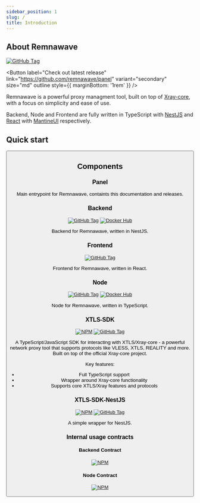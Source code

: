 ```yaml
---
sidebar_position: 1
slug: /
title: Introduction
---
```


## About Remnawave

[![GitHub Tag](https://img.shields.io/github/v/tag/remnawave/panel?sort=semver&style=for-the-badge&logo=github&label=Panel)](https://github.com/remnawave/panel)

<Button label="Check out latest release" link="https://github.com/remnawave/panel" variant="secondary" size="md" outline style={{ marginBottom: '1rem' }} />

Remnawave is a powerful proxy managment tool, built on top of [Xray-core](https://github.com/XTLS/Xray-core), with a focus on simplicity and ease of use.

Backend, Node and Frontend are fully written in TypeScript with [NestJS](https://github.com/nestjs/nest) and [React](https://github.com/facebook/react) with [MantineUI](https://github.com/mantinedev/mantine) respectively.

## Quick start

<Button label="Start using Remnawave" variant="secondary" outline link="/installation/quick-start" />

## Components

### Panel

Main entrypoint for Remnawave, containts this documentation and releases.

### Backend

[![GitHub Tag](https://img.shields.io/github/v/tag/remnawave/backend?sort=semver&style=for-the-badge&logo=github&label=Backend)](https://github.com/remnawave/backend)
[![Docker Hub](https://img.shields.io/docker/v/remnawave/backend?sort=semver&style=for-the-badge&logo=github&label=Docker)](https://hub.docker.com/r/remnawave/backend)

Backend for Remnawave, written in NestJS.

### Frontend

[![GitHub Tag](https://img.shields.io/github/v/tag/remnawave/frontend?sort=semver&style=for-the-badge&logo=github&label=Frontend)](https://github.com/remnawave/frontend)

Frontend for Remnawave, written in React.

### Node

[![GitHub Tag](https://img.shields.io/github/v/tag/remnawave/node?sort=semver&style=for-the-badge&logo=github&label=Node)](https://github.com/remnawave/node)
[![Docker Hub](https://img.shields.io/docker/v/remnawave/node?sort=semver&style=for-the-badge&logo=github&label=Docker)](https://hub.docker.com/r/remnawave/node)

Node for Remnawave, written in TypeScript.

### XTLS-SDK

[![NPM](https://img.shields.io/npm/v/@remnawave/xtls-sdk?sort=semver&style=for-the-badge&logo=npm&label=NPM)](https://www.npmjs.com/package/@remnawave/xtls-sdk)
[![GitHub Tag](https://img.shields.io/github/v/tag/remnawave/xtls-sdk?sort=semver&style=for-the-badge&logo=github&label=GitHub)](https://github.com/remnawave/xtls-sdk)

A TypeScript/JavaScript SDK for interacting with XTLS/Xray-core - a powerful network proxy tool that supports protocols like VLESS, XTLS, REALITY and more. Built on top of the official Xray-core project.

Key features:

- Full TypeScript support
- Wrapper around Xray-core functionality
- Supports core XTLS/Xray features and protocols

### XTLS-SDK-NestJS

[![NPM](https://img.shields.io/npm/v/@remnawave/xtls-sdk-nestjs?sort=semver&style=for-the-badge&logo=npm&label=NPM)](https://www.npmjs.com/package/@remnawave/xtls-sdk-nestjs)
[![GitHub Tag](https://img.shields.io/github/v/tag/remnawave/xtls-sdk-nestjs?sort=semver&style=for-the-badge&logo=github&label=GitHub)](https://github.com/remnawave/xtls-sdk-nestjs)

A simple wrapper for NestJS.

### Internal usage contracts

#### Backend Contract

[![NPM](https://img.shields.io/npm/v/@remnawave/backend-contract?sort=semver&style=for-the-badge&logo=npm&label=NPM)](https://www.npmjs.com/package/@remnawave/backend-contract)

#### Node Contract

[![NPM](https://img.shields.io/npm/v/@remnawave/node-contract?sort=semver&style=for-the-badge&logo=npm&label=NPM)](https://www.npmjs.com/package/@remnawave/node-contract)
